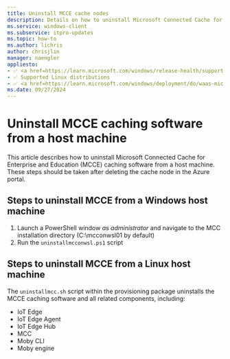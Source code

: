 ```yaml
---
title: Uninstall MCCE cache nodes
description: Details on how to uninstall Microsoft Connected Cache for Enterprise and Education (MCCE) from a host machine.
ms.service: windows-client
ms.subservice: itpro-updates
ms.topic: how-to
ms.author: lichris
author: chrisjlin
manager: naengler
appliesto: 
- ✅ <a href=https://learn.microsoft.com/windows/release-health/supported-versions-windows-client target=_blank>Windows 11</a>
- ✅ Supported Linux distributions
- ✅ <a href=https://learn.microsoft.com/windows/deployment/do/waas-microsoft-connected-cache target=_blank>Microsoft Connected Cache for Enterprise and Education</a> 
ms.date: 09/27/2024
---
```


# Uninstall MCCE caching software from a host machine

This article describes how to uninstall Microsoft Connected Cache for Enterprise and Education (MCCE) caching software from a host machine. These steps should be taken after deleting the cache node in the Azure portal.

## Steps to uninstall MCCE from a Windows host machine

1. Launch a PowerShell window *as administrator* and navigate to the MCC installation directory (C:\mcconwsl01 by default)
1. Run the `uninstallmcconwsl.ps1` script

## Steps to uninstall MCCE from a Linux host machine

The `uninstallmcc.sh` script within the provisioning package uninstalls the MCCE caching software and all related components, including:

- IoT Edge
- IoT Edge Agent
- IoT Edge Hub
- MCC
- Moby CLI
- Moby engine
